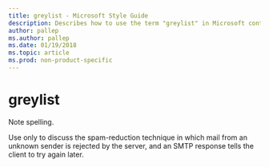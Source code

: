 ```yaml
---
title: greylist - Microsoft Style Guide
description: Describes how to use the term "greylist" in Microsoft content.
author: pallep
ms.author: pallep
ms.date: 01/19/2018
ms.topic: article
ms.prod: non-product-specific
---
```


# greylist

Note spelling. 

Use
only to discuss the spam-reduction technique in which mail from an
unknown sender is rejected by the server, and an SMTP
response tells the client to try again later.
